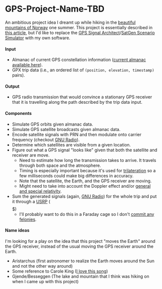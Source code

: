 GPS-Project-Name-TBD
====================

An ambitious project idea I dreamt up while hiking in the [beautiful mountains of Norway](https://www.google.com/search?q=besseggen&tbm=isch) one summer. This project is essentially described in [this article](http://www.navsys.com/In%20the%20News/NAVSYS_GNSS_Signal_Simulator_GPS_World_May_2012.pdf), but I'd like to replace the [GPS Signal Architect](http://www.navsys.com/products/signal_architect_simulator_software.htm)/[SatGen Scenario Simulator](http://www.labsat.co.uk/index.php/en/products/satgen-simulator-software) with my own software.

#### Input
- Almanac of current GPS constellation information ([current almanac available here](http://www.navcen.uscg.gov/?pageName=currentAlmanac&format=sem)).
- GPX trip data (i.e., an ordered list of `(position, elevation, timestamp)` pairs).

#### Output
- GPS radio transmission that would convince a stationary GPS receiver that it is travelling along the path described by the trip data input.

#### Components
- Simulate GPS orbits given almanac data.
- Simulate GPS satellite broadcasts given almanac data.
- Encode satellite signals with PRN and then modulate onto carrier frequency (checkout [GNU Radio](http://gnuradio.org/)).
- Determine which satellites are visible from a given location.
- Figure out what a GPS signal "looks like" given that both the satellite and receiver are move.
  - Need to estimate how long the transmission takes to arrive. It travels through both space and the atmosphere.
  - Timing is especially important because it's used for [trilateration](https://en.wikipedia.org/wiki/Trilateration) so a few milliseconds could make big differences in accuracy.
  - Note that the satellite, the Earth, and the GPS receiver are moving.
  - Might need to take into account the Doppler effect and/or [general and special relativity](http://www.astronomy.ohio-state.edu/~pogge/Ast162/Unit5/gps.html).
- Sum the generated signals (again, [GNU Radio](http://gnuradio.org/)) for the whole trip and put it through a [USRP](https://en.wikipedia.org/wiki/Universal_Software_Radio_Peripheral) ($$$$$)
  - I'll probably want to do this in a Faraday cage so I don't [commit any felonies](http://www.cnet.com/news/truck-driver-has-gps-jammer-accidentally-jams-newark-airport/).

#### Name ideas
I'm looking for a play on the idea that this project "moves the Earth" around the GPS receiver, instead of the usual moving the GPS receiver around the Earth.

- Aristarchus (first astronomer to realize the Earth moves around the Sun and not the other way around)
- Some reference to Carole King ([I love this song](https://www.youtube.com/watch?v=wbQ4m-NqeF8))
- Gjende/Besseggen (The lake and mountain that I think was hiking on when I came up with this project)

